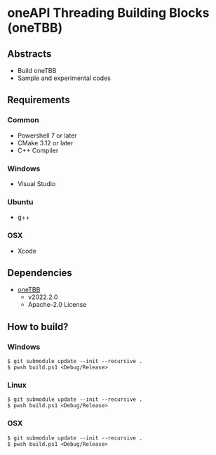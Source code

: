 # oneAPI Threading Building Blocks (oneTBB)

## Abstracts

* Build oneTBB
* Sample and experimental codes

## Requirements

### Common

* Powershell 7 or later
* CMake 3.12 or later
* C++ Compiler

### Windows

* Visual Studio

### Ubuntu

* g++

### OSX

* Xcode

## Dependencies

* [oneTBB](https://github.com/uxlfoundation/oneTBB)
  * v2022.2.0
  * Apache-2.0 License

## How to build?

### Windows

````shell
$ git submodule update --init --recursive .
$ pwsh build.ps1 <Debug/Release>
````

### Linux

````shell
$ git submodule update --init --recursive .
$ pwsh build.ps1 <Debug/Release>
````

### OSX

````shell
$ git submodule update --init --recursive .
$ pwsh build.ps1 <Debug/Release>
````